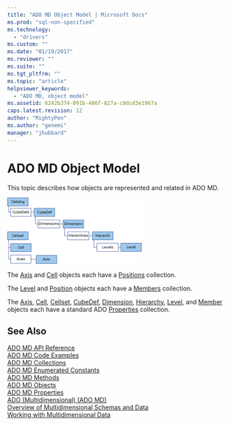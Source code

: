 ```yaml
---
title: "ADO MD Object Model | Microsoft Docs"
ms.prod: "sql-non-specified"
ms.technology:
  - "drivers"
ms.custom: ""
ms.date: "01/19/2017"
ms.reviewer: ""
ms.suite: ""
ms.tgt_pltfrm: ""
ms.topic: "article"
helpviewer_keywords: 
  - "ADO MD, object model"
ms.assetid: 6242b374-091b-406f-827a-c0dcd3e1967a
caps.latest.revision: 12
author: "MightyPen"
ms.author: "genemi"
manager: "jhubbard"
---
```

# ADO MD Object Model
This topic describes how objects are represented and related in ADO MD.  
  
 ![ADO MD Object Model](../../../ado/reference/ado-md-api/media/ado_md_object_model.gif "ADO_MD_object_model")  
  
 The [Axis](../../../ado/reference/ado-md-api/axis-object-ado-md.md) and [Cell](../../../ado/reference/ado-md-api/cell-object-ado-md.md) objects each have a [Positions](../../../ado/reference/ado-md-api/positions-collection-ado-md.md) collection.  
  
 The [Level](../../../ado/reference/ado-md-api/level-object-ado-md.md) and [Position](../../../ado/reference/ado-md-api/position-object-ado-md.md) objects each have a [Members](../../../ado/reference/ado-md-api/members-collection-ado-md.md) collection.  
  
 The [Axis](../../../ado/reference/ado-md-api/axis-object-ado-md.md), [Cell](../../../ado/reference/ado-md-api/cell-object-ado-md.md), [Cellset](../../../ado/reference/ado-md-api/cellset-object-ado-md.md), [CubeDef](../../../ado/reference/ado-md-api/cubedef-object-ado-md.md), [Dimension](../../../ado/reference/ado-md-api/dimension-object-ado-md.md), [Hierarchy](../../../ado/reference/ado-md-api/hierarchy-object-ado-md.md), [Level](../../../ado/reference/ado-md-api/level-object-ado-md.md), and [Member](../../../ado/reference/ado-md-api/member-object-ado-md.md) objects each have a standard ADO [Properties](../../../ado/reference/ado-api/properties-collection-ado.md) collection.  
  
## See Also  
 [ADO MD API Reference](../../../ado/reference/ado-md-api/ado-md-api-reference.md)   
 [ADO MD Code Examples](../../../ado/reference/ado-md-api/ado-md-code-examples.md)   
 [ADO MD Collections](../../../ado/reference/ado-md-api/ado-md-collections.md)   
 [ADO MD Enumerated Constants](../../../ado/reference/ado-md-api/ado-md-enumerated-constants.md)   
 [ADO MD Methods](../../../ado/reference/ado-md-api/ado-md-methods.md)   
 [ADO MD Objects](../../../ado/reference/ado-md-api/ado-md-objects.md)   
 [ADO MD Properties](../../../ado/reference/ado-md-api/ado-md-properties.md)   
 [ADO (Multidimensional) (ADO MD)](../../../ado/guide/multidimensional/ado-multidimensional-ado-md.md)   
 [Overview of Multidimensional Schemas and Data](../../../ado/guide/multidimensional/overview-of-multidimensional-schemas-and-data.md)   
 [Working with Multidimensional Data](../../../ado/guide/multidimensional/working-with-multidimensional-data.md)